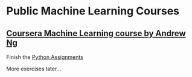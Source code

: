 # Public Machine Learning Courses

## [Coursera Machine Learning course by Andrew Ng](https://www.coursera.org/learn/machine-learning)

Finish the [Python Assignments](https://github.com/dibgerge/ml-coursera-python-assignments)

More exercises later...